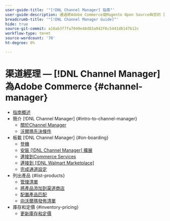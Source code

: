```yaml
---
user-guide-title: '"[!DNL Channel Manager] 指南"'
user-guide-description: 通過將Adobe Commerce或Magento Open Source與您的 [!DNL Walmart Marketplace Seller Central] 帳戶。
breadcrumb-title: '"[!DNL Channel Manager Guide]"'
hide: true
source-git-commit: a10ab3f7fa7049e48d83a942f6c5441d8147b12c
workflow-type: tm+mt
source-wordcount: '70'
ht-degree: 0%

---
```



# 渠道經理 —  [!DNL Channel Manager] 為Adobe Commerce {#channel-manager}

- [指南概述](guide-overview.md)
- 簡介 [!DNL Channel Manager] {#intro-to-channel-manager}
   - [關於Channel Manager](overview.md)
   - [沃爾瑪先決條件](walmart-prerequisites.md)
- 板載 [!DNL Channel Manager] {#on-boarding}
   - [登機](onboard.md)
   - [安裝 [!DNL Channel Manager] 擴展](install.md)
   - [連接到Commerce Services](connect.md)
   - [連接到 [!DNL Walmart Marketplace]](connect-marketplace.md)
   - [完成通道設定](complete-store-setup.md)
- 列出產品 {#list-products}
   - [管理清單](manage-listings.md)
   - [將產品添加到渠道商店](add-products-to-connected-channel.md)
   - [配置產品匹配](map-product-attributes-for-matching.md)
   - [向沃爾瑪發佈清單](publish-listings-to-marketplace.md)
- 庫存和定價 {#inventory-pricing}
   - [更新庫存和定價](inventory-and-price-updates.md)

